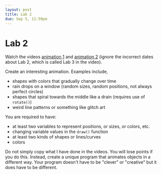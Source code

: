 ```yaml
---
layout: post
title: Lab 2
due: Sep 5, 11:59pm
---
```


# Lab 2


Watch the videos [animation
1](/videos/2013-08-29-video-animation-1.html) and [animation
2](/videos/2013-08-29-video-animation-2.html) (ignore the incorrect
dates about Lab 2, which is called Lab 3 in the video).

Create an interesting animation. Examples include,

- shapes with colors that gradually change over time
- rain drops on a window (random sizes, random positions, not always
  perfect circles)
- shapes that spiral towards the middle like a drain (requires use of
  `rotate()`)
- weird line patterns or something like glitch art

You are required to have:

- at least two variables to represent positions, or sizes, or colors, etc.
- changing variable values in the `draw()` function
- at least two kinds of shapes or lines/curves
- colors

Do not simply copy what I have done in the videos. You will lose
points if you do this. Instead, create a unique program that animates
objects in a different way. Your program doesn't have to be "clever"
or "creative" but it does have to be different.
